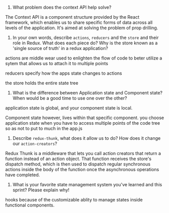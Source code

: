 1. What problem does the context API help solve?

The Context API is a component structure provided by the React framework, which enables us to share specific forms of data across all levels of the application. It's aimed at solving the problem of prop drilling.

1. In your own words, describe `actions`, `reducers` and the `store` and their role in Redux. What does each piece do? Why is the store known as a 'single source of truth' in a redux application?

actions are middle wear used to enlighten the flow of code to beter utilize a sytem that allows us to attach it to multiple points 

reducers specify how the apps state changes to actions

the store holds the entire state tree

1. What is the difference between Application state and Component state? When would be a good time to use one over the other?

application state is global, and your component state is local.

Component state however, lives within that specific component. you choose application state when you have to access multiple points of the code tree so as not to put to much in the app.js

1. Describe `redux-thunk`, what does it allow us to do? How does it change our `action-creators`?

Redux Thunk is a middleware that lets you call action creators that return a function instead of an action object. That function receives the store's dispatch method, which is then used to dispatch regular synchronous actions inside the body of the function once the asynchronous operations have completed.

1. What is your favorite state management system you've learned and this sprint? Please explain why!


hooks because of the customizable ablity to manage states inside functional components.